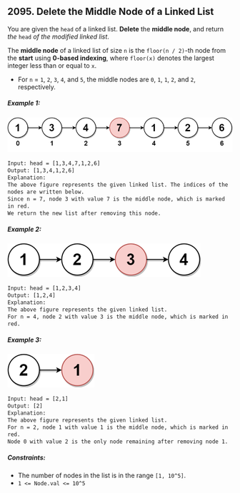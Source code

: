 ## 2095. Delete the Middle Node of a Linked List
You are given the ```head``` of a linked list. **Delete** the **middle node**, and return *the* ```head``` *of the modified linked list*.

The **middle node** of a linked list of size ```n``` is the ```floor(n / 2)```-th node from the **start** using **0-based indexing**, where ```floor(x)``` denotes the largest integer less than or equal to ```x```.

* For ```n``` = ```1```, ```2```, ```3```, ```4```, and ```5```, the middle nodes are ```0```, ```1```, ```1```, ```2```, and ```2```, respectively.

##### Example 1:

![Example 1](images/example1.png)

```
Input: head = [1,3,4,7,1,2,6]
Output: [1,3,4,1,2,6]
Explanation:
The above figure represents the given linked list. The indices of the nodes are written below.
Since n = 7, node 3 with value 7 is the middle node, which is marked in red.
We return the new list after removing this node.
```
##### Example 2:

![Example 2](images/example2.png)

```
Input: head = [1,2,3,4]
Output: [1,2,4]
Explanation:
The above figure represents the given linked list.
For n = 4, node 2 with value 3 is the middle node, which is marked in red.
```
##### Example 3:

![Example 3](images/example3.png)

```
Input: head = [2,1]
Output: [2]
Explanation:
The above figure represents the given linked list.
For n = 2, node 1 with value 1 is the middle node, which is marked in red.
Node 0 with value 2 is the only node remaining after removing node 1.
```

##### Constraints:

* The number of nodes in the list is in the range ```[1, 10^5]```.
* ```1 <= Node.val <= 10^5```